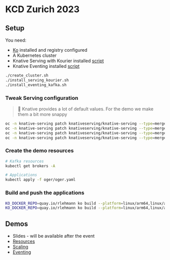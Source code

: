 # KCD Zurich 2023

## Setup

You need:
* [Ko](https://github.com/ko-build/ko) installed and registry configured
* A Kubernetes cluster
* Knative Serving with Kourier installed [script](https://github.com/ReToCode/local-kind-setup/blob/main/install_serving_kourier.sh)
* Knative Eventing installed [script](https://github.com/ReToCode/local-kind-setup/blob/main/install_eventing_kafka.sh)

```bash
./create_cluster.sh
./install_serving_kourier.sh
./install_eventing_kafka.sh
```

### Tweak Serving configuration

> 📝 Knative provides a lot of default values. For the demo we make them a bit more snappy

```bash
oc -n knative-serving patch knativeserving/knative-serving --type=merge --patch='{"spec": {"config": { "autoscaler": {"stable-window": "10s"}}}}'
oc -n knative-serving patch knativeserving/knative-serving --type=merge --patch='{"spec": {"config": { "autoscaler": {"allow-zero-initial-scale": "true"}}}}'
oc -n knative-serving patch knativeserving/knative-serving --type=merge --patch='{"spec": {"config": { "autoscaler": {"scale-to-zero-grace-period": "1s"}}}}'
oc -n knative-serving patch knativeserving/knative-serving --type=merge --patch='{"spec": {"config": { "autoscaler": {"container-concurrency-target-percentage": "0.7"}}}}'
```

### Create the demo resources

```bash
# Kafka resources
kubectl get brokers -A

# Applications
kubectl apply -f oger/oger.yaml
```

### Build and push the applications

```bash
KO_DOCKER_REPO=quay.io/rlehmann ko build --platform=linux/arm64,linux/amd64 --sbom=none -B oger
KO_DOCKER_REPO=quay.io/rlehmann ko build --platform=linux/arm64,linux/amd64 --sbom=none -B horse-jaskier
```


## Demos

* Slides - will be available after the event
* [Resources](./1_KNATIVE_RESOURCES.md)
* [Scaling](./2_SCALING.md)
* [Eventing](./3_DEMO_EVENTING.md)
